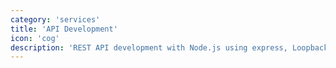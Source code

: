 ```yaml
---
category: 'services'
title: 'API Development'
icon: 'cog'
description: 'REST API development with Node.js using express, Loopback and connecting to the databases.'
---
```


